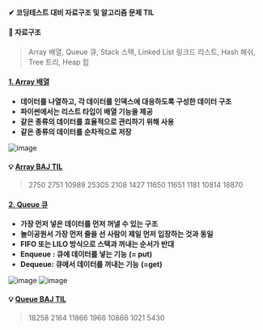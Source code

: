 
#### ✔ 코딩테스트 대비 자료구조 및 알고리즘 문제 TIL

#### 📌 자료구조 
> Array 배열, Queue 큐, Stack 스택, Linked List 링크드 리스트, Hash 해쉬, Tree 트리, Heap 힙

#### [1. Array 배열](https://github.com/oiosu/codingtest_pass/blob/main/%EC%9E%90%EB%A3%8C%EA%B5%AC%EC%A1%B0_fastcampus/01_Array_%EB%B0%B0%EC%97%B4.md)

* **데이터를 나열하고, 각 데이터를 인덱스에 대응하도록 구성한 데이터 구조** 
* **파이썬에서는 리스트 타입이 배열 기능을 제공**
* **같은 종류의 데이터를 효율적으로 관리하기 위해  사용**
* **같은 종류의 데이터를 순차적으로 저장**

![image](https://user-images.githubusercontent.com/99783474/189482276-b142200b-67f6-43c6-bcd6-68cd994a2dec.png)

#### 💡 [Array BAJ TIL](https://github.com/oiosu/codingtest_pass/tree/main/%EB%B0%B1%EC%A4%80_%EB%8B%A8%EA%B3%84%EB%B3%84/11_%EC%A0%95%EB%A0%AC)
> 2750 2751 10989 25305 2108 1427 11650 11651 1181 10814 18870


#### [2. Queue 큐](https://github.com/oiosu/codingtest_pass/blob/main/%EC%9E%90%EB%A3%8C%EA%B5%AC%EC%A1%B0_fastcampus/02_Queue_%ED%81%90.md)

* **가장 먼저 넣은 데이터를 먼저 꺼낼 수 있는 구조**
* **놀이공원서 가장 먼저 줄을 선 사람이 제일 먼저 입장하는 것과 동일**
* **FIFO 또는 LILO 방식으로 스택과 꺼내는 순서가 반대**
* **Enqueue : 큐에 데이터를 넣는 기능** **(= put)**
* **Dequeue: 큐에서 데이터를 꺼내는 기능** **(=get)**

![image](https://user-images.githubusercontent.com/99783474/189483174-b1424a82-12a4-413c-86a0-a8b5444e2871.png)
![image](https://user-images.githubusercontent.com/99783474/189483200-744391aa-f2c7-439e-9e51-beab67b74235.png)

#### 💡 [Queue BAJ TIL](https://github.com/oiosu/codingtest_pass/tree/main/%EB%B0%B1%EC%A4%80_%EB%8B%A8%EA%B3%84%EB%B3%84/6.%20%ED%81%90%20%26%20%EB%8D%B1)
> 18258 2164 11866 1966 10866 1021 5430

